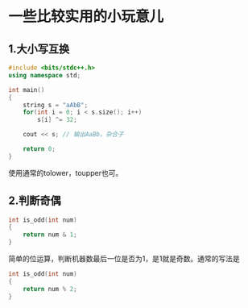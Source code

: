 # 一些比较实用的小玩意儿

## 1.大小写互换
```cpp
#include <bits/stdc++.h>
using namespace std;

int main()
{
    string s = "aAbB";
    for(int i = 0; i < s.size(); i++)
        s[i] ^= 32;

    cout << s; // 输出AaBb，杂合子

    return 0;
}
```
使用通常的tolower，toupper也可。

## 2.判断奇偶
```cpp
int is_odd(int num)
{
    return num & 1;
}
```
简单的位运算，判断机器数最后一位是否为1，是1就是奇数。通常的写法是
```cpp
int is_odd(int num)
{
    return num % 2;
}